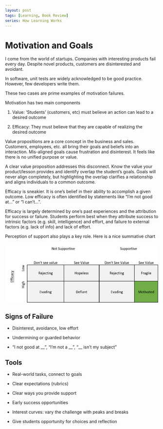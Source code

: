 ```yaml
---
layout: post
tags: [Learning, Book Review]
series: How Learning Works
---
```


<style>
.sr-only {
        position: absolute;
        width: 1px;
        height: 1px;
        padding: 0;
        margin: -1px;
        overflow: hidden;
        clip: rect(0, 0, 0, 0);
        border: 0;
      }
</style>

# Motivation and Goals

I come from the world of startups. Companies with interesting products
fail every day. Despite novel products, customers are disinterested and
avoidant.

In software, unit tests are widely acknowledged to be good practice.
However, few developers write them.

These two cases are prime examples of motivation failures.

Motivation has two main components

1.  Value: ‘Students’ (customers, etc) must believe an action can lead
    to a desired outcome

2.  Efficacy: They must believe that they are capable of realizing the
    desired outcome

Value propositions are a core concept in the business and sales.
Customers, employees, etc. all bring their goals and beliefs into an
interaction. Mis-aligned goals cause frustration and disinterest. It
feels like there is no unified purpose or value.

A clear value proposition addresses this disconnect. Know the value your
product/lesson provides and identify overlap the student’s goals. Goals
will never align completely, but highlighting the overlap clarifies a
relationship and aligns individuals to a common outcome.

Efficacy is sneakier. It is one’s belief in their ability to accomplish
a given outcome. Low efficacy is often identified by statements like
“I’m not good at…” or “I can’t…”.

Efficacy is largely determined by one’s past experiences and the
attribution for success or failure. Students perform best when they
attribute success to intrinsic factors (e.g. skill, intelligence) and
effort, and failure to external factors (e.g. lack of info) and lack of
effort.

Perception of support also plays a key role. Here is a nice summative
chart

![efficacy table](../../post-media/How-Learning-Works/efficacy-table.png)

<div class="sr-only" aria-label="efficacy table">

|                 |      | <u>Not Supportive</u> | <u>Supportive</u> |                 |           |
| --------------- | ---- | --------------------- | ----------------- | --------------- | --------- |
| <u>Efficacy</u> |      | Don't see value       | See Value         | Don't See Value | See Value |
|                 | Low  | Rejecting             | Hopeless          | Rejecting       | Fragile   |
|                 | High | Evading               | Defiant           | Evading         | **Motivated** |

</div>

## Signs of Failure

  - Disinterest, avoidance, low effort

  - Undermining or guarded behavior

  - “I not good at \_\_”, “I’m not a \_\_”, “\_\_ isn’t my subject”

## Tools

  - Real-world tasks, connect to goals

  - Clear expectations (rubrics)

  - Clear ways you provide support

  - Early success opportunities

  - Interest curves: vary the challenge with peaks and breaks

  - Give students opportunity for choices and reflection

